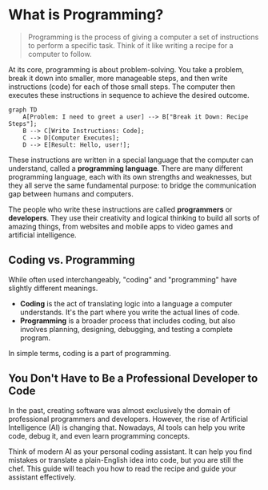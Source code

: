 # What is Programming?

> Programming is the process of giving a computer a set of instructions to perform a specific task. Think of it like writing a recipe for a computer to follow.

At its core, programming is about problem-solving. You take a problem, break it down into smaller, more manageable steps, and then write instructions (code) for each of those small steps. The computer then executes these instructions in sequence to achieve the desired outcome.

```mermaid
graph TD
    A[Problem: I need to greet a user] --> B["Break it Down: Recipe Steps"];
    B --> C[Write Instructions: Code];
    C --> D[Computer Executes];
    D --> E[Result: Hello, user!];
```

These instructions are written in a special language that the computer can understand, called a **programming language**. There are many different programming language, each with its own strengths and weaknesses, but they all serve the same fundamental purpose: to bridge the communication gap between humans and computers.

The people who write these instructions are called **programmers** or **developers**. They use their creativity and logical thinking to build all sorts of amazing things, from websites and mobile apps to video games and artificial intelligence.

## Coding vs. Programming

While often used interchangeably, "coding" and "programming" have slightly different meanings.

- **Coding** is the act of translating logic into a language a computer understands. It's the part where you write the actual lines of code.
- **Programming** is a broader process that includes coding, but also involves planning, designing, debugging, and testing a complete program.

In simple terms, coding is a part of programming.

## You Don't Have to Be a Professional Developer to Code

In the past, creating software was almost exclusively the domain of professional programmers and developers. However, the rise of Artificial Intelligence (AI) is changing that. Nowadays, AI tools can help you write code, debug it, and even learn programming concepts.

Think of modern AI as your personal coding assistant. It can help you find mistakes or translate a plain-English idea into code, but you are still the chef. This guide will teach you how to read the recipe and guide your assistant effectively.
